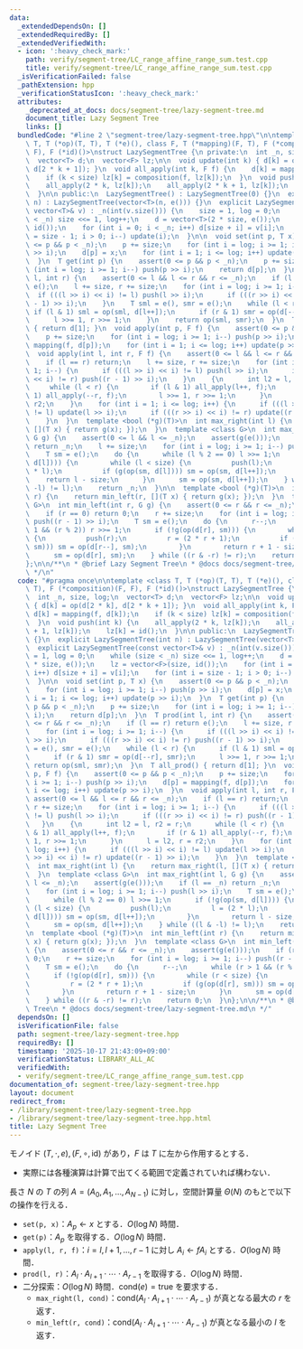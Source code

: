 ```yaml
---
data:
  _extendedDependsOn: []
  _extendedRequiredBy: []
  _extendedVerifiedWith:
  - icon: ':heavy_check_mark:'
    path: verify/segment-tree/LC_range_affine_range_sum.test.cpp
    title: verify/segment-tree/LC_range_affine_range_sum.test.cpp
  _isVerificationFailed: false
  _pathExtension: hpp
  _verificationStatusIcon: ':heavy_check_mark:'
  attributes:
    _deprecated_at_docs: docs/segment-tree/lazy-segment-tree.md
    document_title: Lazy Segment Tree
    links: []
  bundledCode: "#line 2 \"segment-tree/lazy-segment-tree.hpp\"\n\ntemplate <class\
    \ T, T (*op)(T, T), T (*e)(), class F, T (*mapping)(F, T), F (*composition)(F,\
    \ F), F (*id)()>\nstruct LazySegmentTree {\n private:\n  int _n, size, log;\n\
    \  vector<T> d;\n  vector<F> lz;\n\n  void update(int k) { d[k] = op(d[2 * k],\
    \ d[2 * k + 1]); }\n  void all_apply(int k, F f) {\n    d[k] = mapping(f, d[k]);\n\
    \    if (k < size) lz[k] = composition(f, lz[k]);\n  }\n  void push(int k) {\n\
    \    all_apply(2 * k, lz[k]);\n    all_apply(2 * k + 1, lz[k]);\n    lz[k] = id();\n\
    \  }\n\n public:\n  LazySegmentTree() : LazySegmentTree(0) {}\n  explicit LazySegmentTree(int\
    \ n) : LazySegmentTree(vector<T>(n, e())) {}\n  explicit LazySegmentTree(const\
    \ vector<T>& v) : _n(int(v.size())) {\n    size = 1, log = 0;\n    while (size\
    \ < _n) size <<= 1, log++;\n    d = vector<T>(2 * size, e());\n    lz = vector<F>(size,\
    \ id());\n    for (int i = 0; i < _n; i++) d[size + i] = v[i];\n    for (int i\
    \ = size - 1; i > 0; i--) update(i);\n  }\n\n  void set(int p, T x) {\n    assert(0\
    \ <= p && p < _n);\n    p += size;\n    for (int i = log; i >= 1; i--) push(p\
    \ >> i);\n    d[p] = x;\n    for (int i = 1; i <= log; i++) update(p >> i);\n\
    \  }\n  T get(int p) {\n    assert(0 <= p && p < _n);\n    p += size;\n    for\
    \ (int i = log; i >= 1; i--) push(p >> i);\n    return d[p];\n  }\n  T prod(int\
    \ l, int r) {\n    assert(0 <= l && l <= r && r <= _n);\n    if (l == r) return\
    \ e();\n    l += size, r += size;\n    for (int i = log; i >= 1; i--) {\n    \
    \  if (((l >> i) << i) != l) push(l >> i);\n      if (((r >> i) << i) != r) push((r\
    \ - 1) >> i);\n    }\n    T sml = e(), smr = e();\n    while (l < r) {\n     \
    \ if (l & 1) sml = op(sml, d[l++]);\n      if (r & 1) smr = op(d[--r], smr);\n\
    \      l >>= 1, r >>= 1;\n    }\n    return op(sml, smr);\n  }\n  T all_prod()\
    \ { return d[1]; }\n  void apply(int p, F f) {\n    assert(0 <= p && p < _n);\n\
    \    p += size;\n    for (int i = log; i >= 1; i--) push(p >> i);\n    d[p] =\
    \ mapping(f, d[p]);\n    for (int i = 1; i <= log; i++) update(p >> i);\n  }\n\
    \  void apply(int l, int r, F f) {\n    assert(0 <= l && l <= r && r <= _n);\n\
    \    if (l == r) return;\n    l += size, r += size;\n    for (int i = log; i >=\
    \ 1; i--) {\n      if (((l >> i) << i) != l) push(l >> i);\n      if (((r >> i)\
    \ << i) != r) push((r - 1) >> i);\n    }\n    {\n      int l2 = l, r2 = r;\n \
    \     while (l < r) {\n        if (l & 1) all_apply(l++, f);\n        if (r &\
    \ 1) all_apply(--r, f);\n        l >>= 1, r >>= 1;\n      }\n      l = l2, r =\
    \ r2;\n    }\n    for (int i = 1; i <= log; i++) {\n      if (((l >> i) << i)\
    \ != l) update(l >> i);\n      if (((r >> i) << i) != r) update((r - 1) >> i);\n\
    \    }\n  }\n  template <bool (*g)(T)>\n  int max_right(int l) {\n    return max_right(l,\
    \ [](T x) { return g(x); });\n  }\n  template <class G>\n  int max_right(int l,\
    \ G g) {\n    assert(0 <= l && l <= _n);\n    assert(g(e()));\n    if (l == _n)\
    \ return _n;\n    l += size;\n    for (int i = log; i >= 1; i--) push(l >> i);\n\
    \    T sm = e();\n    do {\n      while (l % 2 == 0) l >>= 1;\n      if (!g(op(sm,\
    \ d[l]))) {\n        while (l < size) {\n          push(l);\n          l = (2\
    \ * l);\n          if (g(op(sm, d[l]))) sm = op(sm, d[l++]);\n        }\n    \
    \    return l - size;\n      }\n      sm = op(sm, d[l++]);\n    } while ((l &\
    \ -l) != l);\n    return _n;\n  }\n\n  template <bool (*g)(T)>\n  int min_left(int\
    \ r) {\n    return min_left(r, [](T x) { return g(x); });\n  }\n  template <class\
    \ G>\n  int min_left(int r, G g) {\n    assert(0 <= r && r <= _n);\n    assert(g(e()));\n\
    \    if (r == 0) return 0;\n    r += size;\n    for (int i = log; i >= 1; i--)\
    \ push((r - 1) >> i);\n    T sm = e();\n    do {\n      r--;\n      while (r >\
    \ 1 && (r % 2)) r >>= 1;\n      if (!g(op(d[r], sm))) {\n        while (r < size)\
    \ {\n          push(r);\n          r = (2 * r + 1);\n          if (g(op(d[r],\
    \ sm))) sm = op(d[r--], sm);\n        }\n        return r + 1 - size;\n      }\n\
    \      sm = op(d[r], sm);\n    } while ((r & -r) != r);\n    return 0;\n  }\n\
    };\n\n/**\n * @brief Lazy Segment Tree\n * @docs docs/segment-tree/lazy-segment-tree.md\n\
    \ */\n"
  code: "#pragma once\n\ntemplate <class T, T (*op)(T, T), T (*e)(), class F, T (*mapping)(F,\
    \ T), F (*composition)(F, F), F (*id)()>\nstruct LazySegmentTree {\n private:\n\
    \  int _n, size, log;\n  vector<T> d;\n  vector<F> lz;\n\n  void update(int k)\
    \ { d[k] = op(d[2 * k], d[2 * k + 1]); }\n  void all_apply(int k, F f) {\n   \
    \ d[k] = mapping(f, d[k]);\n    if (k < size) lz[k] = composition(f, lz[k]);\n\
    \  }\n  void push(int k) {\n    all_apply(2 * k, lz[k]);\n    all_apply(2 * k\
    \ + 1, lz[k]);\n    lz[k] = id();\n  }\n\n public:\n  LazySegmentTree() : LazySegmentTree(0)\
    \ {}\n  explicit LazySegmentTree(int n) : LazySegmentTree(vector<T>(n, e())) {}\n\
    \  explicit LazySegmentTree(const vector<T>& v) : _n(int(v.size())) {\n    size\
    \ = 1, log = 0;\n    while (size < _n) size <<= 1, log++;\n    d = vector<T>(2\
    \ * size, e());\n    lz = vector<F>(size, id());\n    for (int i = 0; i < _n;\
    \ i++) d[size + i] = v[i];\n    for (int i = size - 1; i > 0; i--) update(i);\n\
    \  }\n\n  void set(int p, T x) {\n    assert(0 <= p && p < _n);\n    p += size;\n\
    \    for (int i = log; i >= 1; i--) push(p >> i);\n    d[p] = x;\n    for (int\
    \ i = 1; i <= log; i++) update(p >> i);\n  }\n  T get(int p) {\n    assert(0 <=\
    \ p && p < _n);\n    p += size;\n    for (int i = log; i >= 1; i--) push(p >>\
    \ i);\n    return d[p];\n  }\n  T prod(int l, int r) {\n    assert(0 <= l && l\
    \ <= r && r <= _n);\n    if (l == r) return e();\n    l += size, r += size;\n\
    \    for (int i = log; i >= 1; i--) {\n      if (((l >> i) << i) != l) push(l\
    \ >> i);\n      if (((r >> i) << i) != r) push((r - 1) >> i);\n    }\n    T sml\
    \ = e(), smr = e();\n    while (l < r) {\n      if (l & 1) sml = op(sml, d[l++]);\n\
    \      if (r & 1) smr = op(d[--r], smr);\n      l >>= 1, r >>= 1;\n    }\n   \
    \ return op(sml, smr);\n  }\n  T all_prod() { return d[1]; }\n  void apply(int\
    \ p, F f) {\n    assert(0 <= p && p < _n);\n    p += size;\n    for (int i = log;\
    \ i >= 1; i--) push(p >> i);\n    d[p] = mapping(f, d[p]);\n    for (int i = 1;\
    \ i <= log; i++) update(p >> i);\n  }\n  void apply(int l, int r, F f) {\n   \
    \ assert(0 <= l && l <= r && r <= _n);\n    if (l == r) return;\n    l += size,\
    \ r += size;\n    for (int i = log; i >= 1; i--) {\n      if (((l >> i) << i)\
    \ != l) push(l >> i);\n      if (((r >> i) << i) != r) push((r - 1) >> i);\n \
    \   }\n    {\n      int l2 = l, r2 = r;\n      while (l < r) {\n        if (l\
    \ & 1) all_apply(l++, f);\n        if (r & 1) all_apply(--r, f);\n        l >>=\
    \ 1, r >>= 1;\n      }\n      l = l2, r = r2;\n    }\n    for (int i = 1; i <=\
    \ log; i++) {\n      if (((l >> i) << i) != l) update(l >> i);\n      if (((r\
    \ >> i) << i) != r) update((r - 1) >> i);\n    }\n  }\n  template <bool (*g)(T)>\n\
    \  int max_right(int l) {\n    return max_right(l, [](T x) { return g(x); });\n\
    \  }\n  template <class G>\n  int max_right(int l, G g) {\n    assert(0 <= l &&\
    \ l <= _n);\n    assert(g(e()));\n    if (l == _n) return _n;\n    l += size;\n\
    \    for (int i = log; i >= 1; i--) push(l >> i);\n    T sm = e();\n    do {\n\
    \      while (l % 2 == 0) l >>= 1;\n      if (!g(op(sm, d[l]))) {\n        while\
    \ (l < size) {\n          push(l);\n          l = (2 * l);\n          if (g(op(sm,\
    \ d[l]))) sm = op(sm, d[l++]);\n        }\n        return l - size;\n      }\n\
    \      sm = op(sm, d[l++]);\n    } while ((l & -l) != l);\n    return _n;\n  }\n\
    \n  template <bool (*g)(T)>\n  int min_left(int r) {\n    return min_left(r, [](T\
    \ x) { return g(x); });\n  }\n  template <class G>\n  int min_left(int r, G g)\
    \ {\n    assert(0 <= r && r <= _n);\n    assert(g(e()));\n    if (r == 0) return\
    \ 0;\n    r += size;\n    for (int i = log; i >= 1; i--) push((r - 1) >> i);\n\
    \    T sm = e();\n    do {\n      r--;\n      while (r > 1 && (r % 2)) r >>= 1;\n\
    \      if (!g(op(d[r], sm))) {\n        while (r < size) {\n          push(r);\n\
    \          r = (2 * r + 1);\n          if (g(op(d[r], sm))) sm = op(d[r--], sm);\n\
    \        }\n        return r + 1 - size;\n      }\n      sm = op(d[r], sm);\n\
    \    } while ((r & -r) != r);\n    return 0;\n  }\n};\n\n/**\n * @brief Lazy Segment\
    \ Tree\n * @docs docs/segment-tree/lazy-segment-tree.md\n */"
  dependsOn: []
  isVerificationFile: false
  path: segment-tree/lazy-segment-tree.hpp
  requiredBy: []
  timestamp: '2025-10-17 21:43:09+09:00'
  verificationStatus: LIBRARY_ALL_AC
  verifiedWith:
  - verify/segment-tree/LC_range_affine_range_sum.test.cpp
documentation_of: segment-tree/lazy-segment-tree.hpp
layout: document
redirect_from:
- /library/segment-tree/lazy-segment-tree.hpp
- /library/segment-tree/lazy-segment-tree.hpp.html
title: Lazy Segment Tree
---
```

モノイド $(T,\cdot,e),(F,\circ,\mathrm{id})$ があり，$F$ は $T$ に左から作用するとする．

- 実際には各種演算は計算で出てくる範囲で定義されていれば構わない．

長さ $N$ の $T$ の列 $A=(A_0,A_1,\dots,A_{N-1})$ に対し，空間計算量 $\Theta(N)$ のもとで以下の操作を行える．

- `set(p, x)`：$A_p \gets x$ とする．$O(\log N)$ 時間．
- `get(p)`：$A_p$ を取得する．$O(\log N)$ 時間．
- `apply(l, r, f)`：$i=l,l+1,\dots,r-1$ に対し $A_i \gets f A_i$ とする．$O(\log N)$ 時間．
- `prod(l, r)`：$A_l\cdot A_{l+1}\cdot\cdots\cdot A_{r-1}$ を取得する．$O(\log N)$ 時間．
- 二分探索：$O(\log N)$ 時間．$\mathrm{cond}(e)=\mathrm{true}$ を要求する．
  - `max_right(l, cond)`：$\mathrm{cond}(A_l \cdot A_{l+1} \cdot \cdots \cdot A_{r-1})$ が真となる最大の $r$ を返す．
  - `min_left(r, cond)`：$\mathrm{cond}(A_l \cdot A_{l+1} \cdot \cdots \cdot A_{r-1})$ が真となる最小の $l$ を返す．
